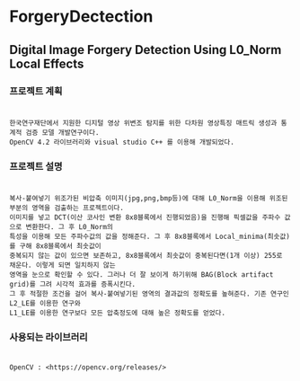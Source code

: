 # ForgeryDectection

## Digital Image Forgery Detection Using L0_Norm Local Effects
 
### 프로젝트 계획<br/><br/>


```
한국연구재단에서 지원한 디지털 영상 위변조 탐지를 위한 다차원 영상특징 매트릭 생성과 통계적 검증 모델 개발연구이다.
OpenCV 4.2 라이브러리와 visual studio C++ 를 이용해 개발되었다. 
```


### 프로젝트 설명<br/><br/>

```
복사-붙여넣기 위조가된 비압축 이미지(jpg,png,bmp등)에 대해 L0_Norm을 이용해 위조된 부분의 영역을 검출하는 프로젝트이다.
이미지를 넣고 DCT(이산 코사인 변환 8x8블록에서 진행되었음)을 진행해 픽셀값을 주파수 값으로 변환한다. 그 후 L0_Norm의
특성을 이용해 모든 주파수값의 값을 정해준다. 그 후 8x8블록에서 Local_minima(최솟값)를 구해 8x8블록에서 최솟값이 
중복되지 않는 값이 있으면 보존하고, 8x8블록에서 최솟값이 중복된다면(1개 이상) 255로 채운다. 이렇게 되면 일치하지 않는
영역을 눈으로 확인할 수 있다. 그러나 더 잘 보이게 하기위해 BAG(Block artifact grid)를 그려 시각적 효과를 증폭시킨다.
그 후 적절한 조건을 걸어 복사-붙여넣기된 영역의 결과값의 정확도를 높혀준다. 기존 연구인 L2_LE를 이용한 연구와 
L1_LE를 이용한 연구보다 모든 압축정도에 대해 높은 정확도를 얻었다.
```

### 사용되는 라이브러리<br/><br/>
```
OpenCV : <https://opencv.org/releases/>
```

